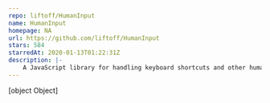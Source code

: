 ```yaml
---
repo: liftoff/HumanInput
name: HumanInput
homepage: NA
url: https://github.com/liftoff/HumanInput
stars: 584
starredAt: 2020-01-13T01:22:31Z
description: |-
    A JavaScript library for handling keyboard shortcuts and other human-generated events
---
```


[object Object]
